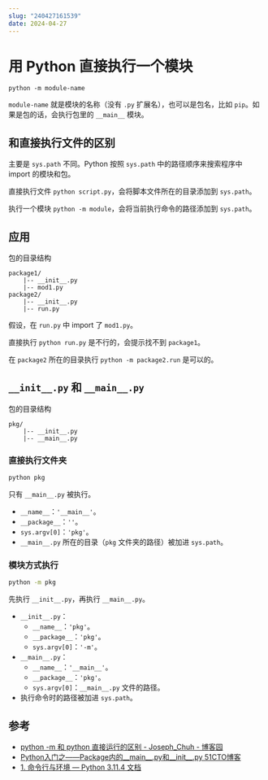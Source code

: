 ```yaml
---
slug: "240427161539"
date: 2024-04-27
---
```


# 用 Python 直接执行一个模块

``` shell
python -m module-name
```

`module-name` 就是模块的名称（没有 `.py` 扩展名），也可以是包名，比如 `pip`。如果是包的话，会执行包里的 `__main__` 模块。

## 和直接执行文件的区别

主要是 `sys.path` 不同。Python 按照 `sys.path` 中的路径顺序来搜索程序中 import 的模块和包。

直接执行文件 `python script.py`，会将脚本文件所在的目录添加到 `sys.path`。

执行一个模块 `python -m module`，会将当前执行命令的路径添加到 `sys.path`。

## 应用

包的目录结构

```
package1/
	|-- __init__.py
	|-- mod1.py
package2/
	|-- __init__.py
	|-- run.py
```

假设，在 `run.py` 中 import 了 `mod1.py`。

直接执行 `python run.py` 是不行的，会提示找不到 `package1`。

在 `package2` 所在的目录执行 `python -m package2.run` 是可以的。

## `__init__.py` 和 `__main__.py`

包的目录结构

```
pkg/
    |-- __init__.py
    |-- __main__.py
```

### 直接执行文件夹

``` bash
python pkg
```

只有 `__main__.py` 被执行。

- `__name__`：`'__main__'`。
- `__package__`：`''`。
- `sys.argv[0]`：`'pkg'`。
- `__main__.py` 所在的目录（`pkg` 文件夹的路径）被加进 `sys.path`。

### 模块方式执行

``` bash
python -m pkg
```

先执行 `__init__.py`，再执行 `__main__.py`。

- `__init__.py`：
    - `__name__`：`'pkg'`。
    - `__package__`：`'pkg'`。
    - `sys.argv[0]`：`'-m'`。
- `__main__.py`：
    - `__name__`：`'__main__'`。
    - `__package__`：`'pkg'`。
    - `sys.argv[0]`：`__main__.py` 文件的路径。
- 执行命令时的路径被加进 `sys.path`。

## 参考

- [python -m 和 python 直接运行的区别 - Joseph_Chuh - 博客园](https://www.cnblogs.com/josephchuh/p/9209695.html#:~:text=%3E%3E%3E%20python%20xxx.py%20%23%20%E7%9B%B4%E6%8E%A5%E8%BF%90%E8%A1%8C%20%3E%3E%3E%20python%20-m,%E7%9B%B8%E5%BD%93%E4%BA%8Eimport%EF%BC%8C%E5%8F%AB%E5%81%9A%E5%BD%93%E5%81%9A%E6%A8%A1%E5%9D%97%E6%9D%A5%E5%90%AF%E5%8A%A8%20%E4%B8%BB%E8%A6%81%E5%8C%BA%E5%88%AB%E5%9C%A8%E4%BA%8E%20sys.path%20%E4%B8%8D%E5%90%8C%20%E7%9B%B4%E6%8E%A5%E8%BF%90%E8%A1%8C%E4%BC%9A%E5%B0%86%E8%AF%A5%E8%84%9A%E6%9C%AC%E6%89%80%E5%9C%A8%E7%9B%AE%E5%BD%95%E6%B7%BB%E5%8A%A0%E8%87%B3%20sys.path%20%E5%BD%93%E5%81%9A%E6%A8%A1%E5%9D%97%E5%90%AF%E5%8A%A8%E5%88%99%E4%BC%9A%E5%B0%86%E5%BD%93%E5%89%8D%E8%BF%90%E8%A1%8C%E5%91%BD%E4%BB%A4%E7%9A%84%E8%B7%AF%E5%BE%84%E6%B7%BB%E5%8A%A0%E8%87%B3%20sys.path)
- [Python入门之——Package内的__main__.py和__init__.py 51CTO博客](https://blog.51cto.com/feishujun/5513660)
- [1. 命令行与环境 — Python 3.11.4 文档](https://docs.python.org/zh-cn/3/using/cmdline.html#cmdoption-m)
